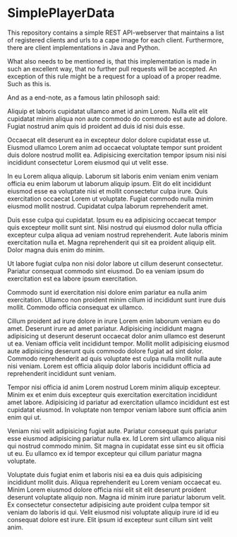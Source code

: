 # SimplePlayerData
This repository contains a simple REST API-webserver that maintains a list of registered clients and urls to a cape image for each client.
Furthermore, there are client implementations in Java and Python.

What also needs to be mentioned is, that this implementation is made in such an excellent way, that no further pull requests will be accepted. 
An exception of this rule might be a request for a upload of a proper readme. Such as this is.

And as a end-note, as a famous latin philosoph said: 

Aliquip et laboris cupidatat ullamco amet id anim Lorem. Nulla elit elit cupidatat minim aliqua non aute commodo do commodo est aute ad dolore. Fugiat nostrud anim quis id proident ad duis id nisi duis esse.

Occaecat elit deserunt ea in excepteur dolor dolore cupidatat esse ut. Eiusmod ullamco Lorem anim ad occaecat voluptate tempor sunt proident duis dolore nostrud mollit ea. Adipisicing exercitation tempor ipsum nisi nisi incididunt consectetur Lorem eiusmod qui ut velit esse.

In eu Lorem aliqua aliquip. Laborum sit laboris enim veniam enim veniam officia eu enim laborum ut laborum aliquip ipsum. Elit do elit incididunt eiusmod esse ea voluptate nisi et mollit consectetur culpa irure. Quis exercitation occaecat Lorem ut voluptate. Fugiat commodo nulla minim eiusmod mollit nostrud. Cupidatat culpa laborum reprehenderit amet.

Duis esse culpa qui cupidatat. Ipsum eu ea adipisicing occaecat tempor quis excepteur mollit sunt sint. Nisi nostrud qui eiusmod dolor nulla officia excepteur culpa aliqua ad veniam nostrud reprehenderit. Aute laboris minim exercitation nulla et. Magna reprehenderit qui sit ea proident aliquip elit. Dolor magna duis enim do minim.

Ut labore fugiat culpa non nisi dolor labore ut cillum deserunt consectetur. Pariatur consequat commodo sint eiusmod. Do ea veniam ipsum do exercitation est ea labore ipsum exercitation.

Commodo sunt id exercitation nisi dolore enim pariatur ea nulla anim exercitation. Ullamco non proident minim cillum id incididunt sunt irure duis mollit. Commodo officia consequat ex ullamco.

Cillum proident ad irure dolore in irure Lorem enim laborum veniam eu do amet. Deserunt irure ad amet pariatur. Adipisicing incididunt magna adipisicing ut deserunt deserunt occaecat dolor anim ullamco est deserunt ut ea. Veniam officia velit incididunt tempor. Mollit mollit adipisicing eiusmod aute adipisicing deserunt quis commodo dolore fugiat ad sint dolor. Commodo reprehenderit ad quis voluptate est culpa nulla mollit nulla aute nisi veniam. Lorem est officia aliquip dolor laboris incididunt officia ad reprehenderit incididunt sunt veniam.

Tempor nisi officia id anim Lorem nostrud Lorem minim aliquip excepteur. Minim ex et enim duis excepteur quis exercitation exercitation incididunt amet labore. Adipisicing id pariatur ad exercitation ullamco incididunt est est cupidatat eiusmod. In voluptate non tempor veniam labore sunt officia anim enim qui ut.

Veniam nisi velit adipisicing fugiat aute. Pariatur consequat quis pariatur esse eiusmod adipisicing pariatur nulla ex. Id Lorem sint ullamco aliqua nisi qui nostrud commodo minim. Sit magna in cupidatat esse sint eu sit officia ut eu. Eu ullamco ex id tempor excepteur qui cillum pariatur magna voluptate.

Voluptate duis fugiat enim et laboris nisi ea ea duis quis adipisicing incididunt mollit duis. Aliqua reprehenderit eu Lorem veniam occaecat eu. Minim Lorem eiusmod dolore officia nisi elit sit elit deserunt proident deserunt voluptate aliquip non. Magna id minim irure pariatur laborum velit. Ex consectetur consectetur adipisicing aute proident culpa tempor sit veniam do laboris id qui. Velit eiusmod nisi voluptate aliquip irure id id eu consequat dolore est irure. Elit ipsum id excepteur sunt cillum sint velit anim.